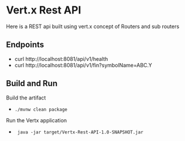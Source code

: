 # Vert.x Rest API

Here is a REST api built using vert.x concept of Routers and sub routers

## Endpoints

- curl http://localhost:8081/api/v1/health
- curl http://localhost:8081/api/v1/fin?symbolName=ABC.Y

## Build and Run

Build the artifact
- ```./mvnw clean package```

Run the Vertx application
- ``` java -jar target/Vertx-Rest-API-1.0-SNAPSHOT.jar```